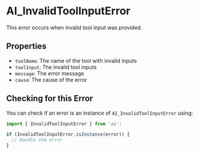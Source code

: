 # AI_InvalidToolInputError

This error occurs when invalid tool input was provided.

## Properties

- `toolName`: The name of the tool with invalid inputs
- `toolInput`: The invalid tool inputs
- `message`: The error message
- `cause`: The cause of the error

## Checking for this Error

You can check if an error is an instance of `AI_InvalidToolInputError` using:

```typescript
import { InvalidToolInputError } from 'ai';

if (InvalidToolInputError.isInstance(error)) {
  // Handle the error
}
```
